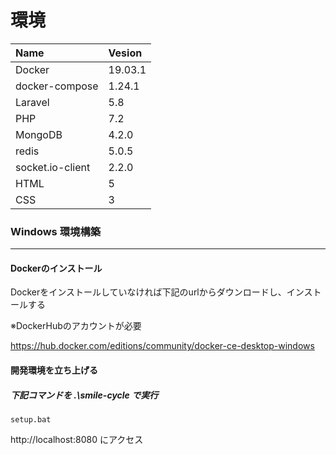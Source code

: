 # 環境

| Name | Vesion |
| :--| :-- |
| Docker   | 19.03.1 |
|docker-compose|1.24.1|
| Laravel  | 5.8    |
| PHP      | 7.2    |
|MongoDB|4.2.0|
|redis|5.0.5|
|socket.io-client|2.2.0|
|HTML|5|
|CSS|3|

### Windows 環境構築

----

#### Dockerのインストール

Dockerをインストールしていなければ下記のurlからダウンロードし、インストールする

※DockerHubのアカウントが必要

<https://hub.docker.com/editions/community/docker-ce-desktop-windows>

#### 開発環境を立ち上げる

##### 下記コマンドを .\smile-cycle で実行

`setup.bat`

http://localhost:8080 にアクセス


